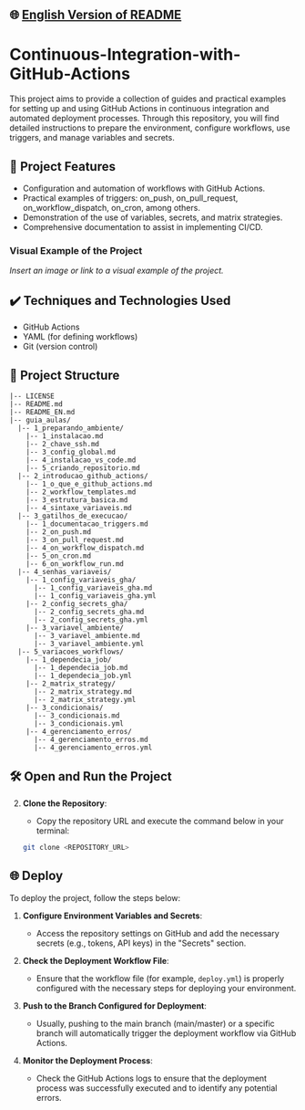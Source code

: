 ## 🌐 [English Version of README](README_EN.md)

# Continuous-Integration-with-GitHub-Actions

This project aims to provide a collection of guides and practical examples for setting up and using GitHub Actions in continuous integration and automated deployment processes. Through this repository, you will find detailed instructions to prepare the environment, configure workflows, use triggers, and manage variables and secrets.

## 🔨 Project Features

- Configuration and automation of workflows with GitHub Actions.
- Practical examples of triggers: on_push, on_pull_request, on_workflow_dispatch, on_cron, among others.
- Demonstration of the use of variables, secrets, and matrix strategies.
- Comprehensive documentation to assist in implementing CI/CD.

### Visual Example of the Project
*Insert an image or link to a visual example of the project.*

## ✔️ Techniques and Technologies Used

- GitHub Actions
- YAML (for defining workflows)
- Git (version control)

## 📁 Project Structure

```plaintext
|-- LICENSE
|-- README.md
|-- README_EN.md
|-- guia_aulas/
  |-- 1_preparando_ambiente/
    |-- 1_instalacao.md
    |-- 2_chave_ssh.md
    |-- 3_config_global.md
    |-- 4_instalacao_vs_code.md
    |-- 5_criando_repositorio.md
  |-- 2_introducao_github_actions/
    |-- 1_o_que_e_github_actions.md
    |-- 2_workflow_templates.md
    |-- 3_estrutura_basica.md
    |-- 4_sintaxe_variaveis.md
  |-- 3_gatilhos_de_execucao/
    |-- 1_documentacao_triggers.md
    |-- 2_on_push.md
    |-- 3_on_pull_request.md
    |-- 4_on_workflow_dispatch.md
    |-- 5_on_cron.md
    |-- 6_on_workflow_run.md
  |-- 4_senhas_variaveis/
    |-- 1_config_variaveis_gha/
      |-- 1_config_variaveis_gha.md
      |-- 1_config_variaveis_gha.yml
    |-- 2_config_secrets_gha/
      |-- 2_config_secrets_gha.md
      |-- 2_config_secrets_gha.yml
    |-- 3_variavel_ambiente/
      |-- 3_variavel_ambiente.md
      |-- 3_variavel_ambiente.yml
  |-- 5_variacoes_workflows/
    |-- 1_dependecia_job/
      |-- 1_dependecia_job.md
      |-- 1_dependecia_job.yml
    |-- 2_matrix_strategy/
      |-- 2_matrix_strategy.md
      |-- 2_matrix_strategy.yml
    |-- 3_condicionais/
      |-- 3_condicionais.md
      |-- 3_condicionais.yml
    |-- 4_gerenciamento_erros/
      |-- 4_gerenciamento_erros.md
      |-- 4_gerenciamento_erros.yml
```

## 🛠️ Open and Run the Project

2. **Clone the Repository**:
    - Copy the repository URL and execute the command below in your terminal:

   ```bash
   git clone <REPOSITORY_URL>
   ```

## 🌐 Deploy

To deploy the project, follow the steps below:

1. **Configure Environment Variables and Secrets**:
    - Access the repository settings on GitHub and add the necessary secrets (e.g., tokens, API keys) in the "Secrets" section.

2. **Check the Deployment Workflow File**:
    - Ensure that the workflow file (for example, `deploy.yml`) is properly configured with the necessary steps for deploying your environment.

3. **Push to the Branch Configured for Deployment**:
    - Usually, pushing to the main branch (main/master) or a specific branch will automatically trigger the deployment workflow via GitHub Actions.

4. **Monitor the Deployment Process**:
    - Check the GitHub Actions logs to ensure that the deployment process was successfully executed and to identify any potential errors.
